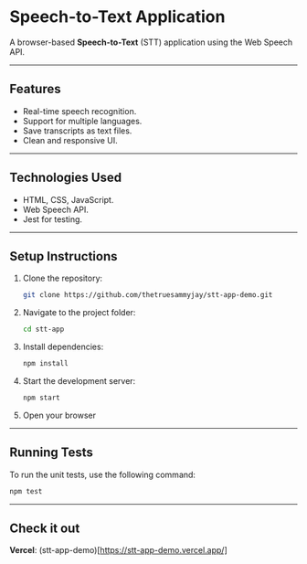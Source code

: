 # Speech-to-Text Application

A browser-based **Speech-to-Text** (STT) application using the Web Speech API.

---

## Features
- Real-time speech recognition.
- Support for multiple languages.
- Save transcripts as text files.
- Clean and responsive UI.

---

## Technologies Used
- HTML, CSS, JavaScript.
- Web Speech API.
- Jest for testing.

---

## Setup Instructions
1. Clone the repository:
   ```bash
   git clone https://github.com/thetruesammyjay/stt-app-demo.git
   ```
2. Navigate to the project folder:
   ```bash
   cd stt-app
   ```
3. Install dependencies:
   ```bash
   npm install
   ```
4. Start the development server:
   ```bash
   npm start
   ```
5. Open your browser

---
## Running Tests

To run the unit tests, use the following command:
   ```bash
   npm test
   ```

---

## Check it out

**Vercel**: (stt-app-demo)[https://stt-app-demo.vercel.app/]
